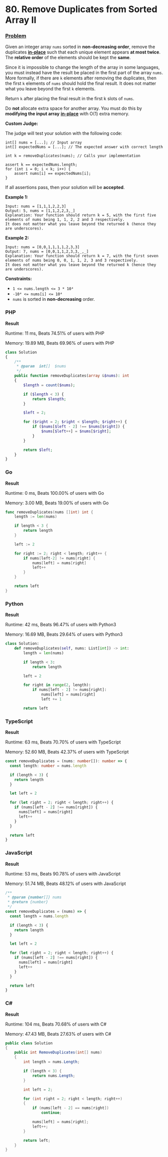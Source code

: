 # 80. Remove Duplicates from Sorted Array II

### [Problem](https://leetcode.com/problems/remove-duplicates-from-sorted-array-ii/description/)

Given an integer array `nums` sorted in **non-decreasing order**, remove the duplicates
[**in-place**](https://en.wikipedia.org/wiki/In-place_algorithm)
such that each unique element appears **at most twice**.
The **relative order** of the elements should be kept the **same**.

Since it is impossible to change the length of the array in some languages, you must instead have the result be placed
in the first part of the array `nums`. More formally, if there are `k` elements after removing the duplicates, then the
first `k` elements of `nums` should hold the final result. It does not matter what you leave beyond the first `k`
elements.

Return `k` after placing the final result in the first k slots of `nums`.

Do **not** allocate extra space for another array. You must do this by **modifying the input array**
[**in-place**](https://en.wikipedia.org/wiki/In-place_algorithm) with O(1) extra memory.

**Custom Judge:**

The judge will test your solution with the following code:

```
int[] nums = [...]; // Input array
int[] expectedNums = [...]; // The expected answer with correct length

int k = removeDuplicates(nums); // Calls your implementation

assert k == expectedNums.length;
for (int i = 0; i < k; i++) {
    assert nums[i] == expectedNums[i];
}
```

If all assertions pass, then your solution will be **accepted**.

**Example 1:**

```
Input: nums = [1,1,1,2,2,3]
Output: 5, nums = [1,1,2,2,3,_]
Explanation: Your function should return k = 5, with the first five elements of nums being 1, 1, 2, 2 and 3 respectively.
It does not matter what you leave beyond the returned k (hence they are underscores).
```

**Example 2:**

```
Input: nums = [0,0,1,1,1,1,2,3,3]
Output: 7, nums = [0,0,1,1,2,3,3,_,_]
Explanation: Your function should return k = 7, with the first seven elements of nums being 0, 0, 1, 1, 2, 3 and 3 respectively.
It does not matter what you leave beyond the returned k (hence they are underscores).
```

**Constraints:**

- `1 <= nums.length <= 3 * 10⁴`
- `-10⁴ <= nums[i] <= 10⁴`
- `nums` is sorted in **non-decreasing** order.

### PHP

**Result**

Runtime: 11 ms, Beats 74.51% of users with PHP

Memory: 19.89 MB, Beats 69.96% of users with PHP

```php
class Solution
{
    /**
     * @param  int[]  $nums
     */
    public function removeDuplicates(array &$nums): int
    {
        $length = count($nums);

        if ($length < 3) {
            return $length;
        }

        $left = 2;

        for ($right = 2; $right < $length; $right++) {
            if ($nums[$left - 2] !== $nums[$right]) {
                $nums[$left++] = $nums[$right];
            }
        }

        return $left;
    }
}
```

### Go

**Result**

Runtime: 0 ms, Beats 100.00% of users with Go

Memory: 3.00 MB, Beats 19.00% of users with Go

```go
func removeDuplicates(nums []int) int {
	length := len(nums)

	if length < 3 {
		return length
	}

	left := 2

	for right := 2; right < length; right++ {
		if nums[left-2] != nums[right] {
			nums[left] = nums[right]
			left++
		}
	}

	return left
}
```

### Python

**Result**

Runtime: 42 ms, Beats 96.47% of users with Python3

Memory: 16.69 MB, Beats 29.64% of users with Python3

```python
class Solution:
    def removeDuplicates(self, nums: List[int]) -> int:
        length = len(nums)

        if length < 3:
            return length

        left = 2

        for right in range(2, length):
            if nums[left - 2] != nums[right]:
                nums[left] = nums[right]
                left += 1

        return left
```

### TypeScript

**Result**

Runtime: 63 ms, Beats 70.70% of users with TypeScript

Memory: 52.60 MB, Beats 42.37% of users with TypeScript

```typescript
const removeDuplicates = (nums: number[]): number => {
  const length: number = nums.length

  if (length < 3) {
    return length
  }

  let left = 2

  for (let right = 2; right < length; right++) {
    if (nums[left - 2] !== nums[right]) {
      nums[left] = nums[right]
      left++
    }
  }

  return left
}
```

### JavaScript

**Result**

Runtime: 53 ms, Beats 90.78% of users with JavaScript

Memory: 51.74 MB, Beats 48.12% of users with JavaScript

```javascript
/**
 * @param {number[]} nums
 * @return {number}
 */
const removeDuplicates = (nums) => {
  const length = nums.length

  if (length < 3) {
    return length
  }

  let left = 2

  for (let right = 2; right < length; right++) {
    if (nums[left - 2] !== nums[right]) {
      nums[left] = nums[right]
      left++
    }
  }

  return left
}
```

### C#

**Result**

Runtime: 104 ms, Beats 70.68% of users with C#

Memory: 47.43 MB, Beats 27.63% of users with C#

```csharp
public class Solution
{
    public int RemoveDuplicates(int[] nums)
    {
        int length = nums.Length;

        if (length < 3) {
            return nums.Length;
        }

        int left = 2;

        for (int right = 2; right < length; right++)
        {
            if (nums[left - 2] == nums[right])
                continue;

            nums[left] = nums[right];
            left++;
        }

        return left;
    }
}
```
